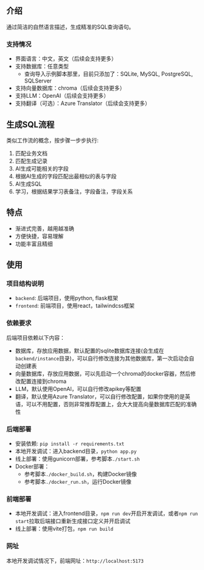 ## 介绍
通过简洁的自然语言描述，生成精准的SQL查询语句。

### 支持情况
- 界面语言：中文，英文（后续会支持更多）
- 支持数据库：任意类型
   - 查询导入示例脚本那里，目前只添加了：SQLite, MySQL, PostgreSQL, SQLServer
- 支持向量数据库：chroma（后续会支持更多）
- 支持LLM：OpenAI（后续会支持更多）
- 支持翻译（可选）：Azure Translator（后续会支持更多）

## 生成SQL流程
类似工作流的概念，按步骤一步步执行:

1. 匹配业务文档
2. 匹配生成记录
3. AI生成可能相关的字段
4. 根据AI生成的字段匹配出最相似的表与字段
5. AI生成SQL
6. 学习，根据结果学习表备注，字段备注，字段关系

## 特点
- 渐进式完善，越用越准确
- 方便快捷，容易理解
- 功能丰富且精细

## 使用
### 项目结构说明
- `backend`: 后端项目，使用python, flask框架
- `frontend`: 前端项目，使用react，tailwindcss框架

### 依赖要求
后端项目依赖以下内容：

- 数据库，存放应用数据，默认配置的sqlite数据库连接(会生成在`backend/instance`目录)，可以自行修改连接为其他数据库，第一次启动会自动创建表
- 向量数据库，存放应用数据，可以先启动一个chroma的docker容器，然后修改配置连接到chroma
- LLM，默认使用OpenAI，可以自行修改apikey等配置
- 翻译，默认使用Azure Translator，可以自行修改配置，如果你使用的是英语，可以不用配置，否则非常推荐配置上，会大大提高向量数据库匹配的准确性

### 后端部署
- 安装依赖: `pip install -r requirements.txt`
- 本地开发调试：进入backend目录，`python app.py`
- 线上部署：使用gunicorn部署，参考脚本`./start.sh`
- Docker部署：
   - 参考脚本`./docker_build.sh`，构建Docker镜像
   - 参考脚本`./docker_run.sh`，运行Docker镜像

### 前端部署
- 本地开发调试：进入frontend目录，`npm run dev`开启开发调试，或者`npm run start`拉取后端接口重新生成接口定义并开启调试
- 线上部署：使用vite打包，`npm run build`

### 网址
本地开发调试情况下，前端网址：`http://localhost:5173`